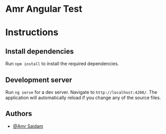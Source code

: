 
# Amr Angular Test

# Instructions

## Install dependencies

Run `npm install` to install the required dependencies.


## Development server

Run `ng serve` for a dev server. Navigate to `http://localhost:4200/`. The application will automatically reload if you change any of the source files.

## Authors

- [@Amr Saidam](https://www.linkedin.com/in/amr-m-saidam/)

